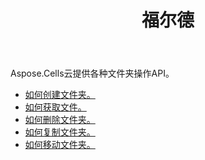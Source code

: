 ﻿---
title: 福尔德
second_title: Aspose.Cells Cloud Documen
type: docs
url: /zh/folder/
keywords: Upload, download, delete, copy, and move folder
description: Aspose.Cells Cloud REST API 支持上传、下载、删除、复制和移动文件夹。SDK 支持多种开发语言。包括 Android、C#、Go、Java、NodeJS、Perl、PHP、Python、Ruby 和 swift
weight: 100
kwords: Excel, Office 云, REST API, 电子表格, PDF, CSV, Json, Markdwon, 文件夹
---
Aspose.Cells云提供各种文件夹操作API。

- [如何创建文件夹。](/cells/zh/folder/create/)
- [如何获取文件。](/cells/zh/folder/get-files/)
- [如何删除文件夹。](/cells/zh/folder/delete/)
- [如何复制文件夹。](/cells/zh/folder/copy/)
- [如何移动文件夹。](/cells/zh/folder/move/)

